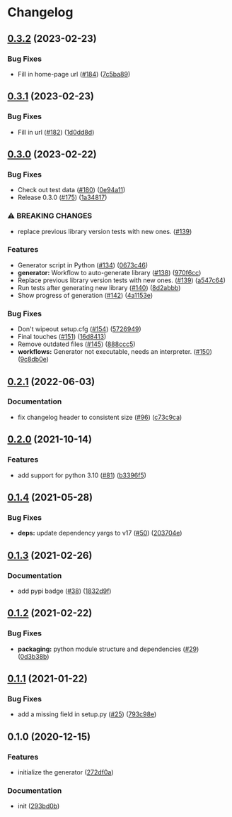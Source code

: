 # Changelog

## [0.3.2](https://github.com/googleapis/google-cloudevents-python/compare/v0.3.1...v0.3.2) (2023-02-23)


### Bug Fixes

* Fill in home-page url ([#184](https://github.com/googleapis/google-cloudevents-python/issues/184)) ([7c5ba89](https://github.com/googleapis/google-cloudevents-python/commit/7c5ba895c8c124c4a871eb5f150bcf010c772d04))

## [0.3.1](https://github.com/googleapis/google-cloudevents-python/compare/v0.3.0...v0.3.1) (2023-02-23)


### Bug Fixes

* Fill in url ([#182](https://github.com/googleapis/google-cloudevents-python/issues/182)) ([1d0dd8d](https://github.com/googleapis/google-cloudevents-python/commit/1d0dd8d794567ea841a1ebed237cc9f5897822bc))

## [0.3.0](https://github.com/googleapis/google-cloudevents-python/compare/v1.0.0...v0.3.0) (2023-02-22)


### Bug Fixes

* Check out test data ([#180](https://github.com/googleapis/google-cloudevents-python/issues/180)) ([0e94a11](https://github.com/googleapis/google-cloudevents-python/commit/0e94a11dfc9f91690ad6d6aa2eb4ffa5a125f4ac))
* Release 0.3.0 ([#175](https://github.com/googleapis/google-cloudevents-python/issues/175)) ([1a34817](https://github.com/googleapis/google-cloudevents-python/commit/1a34817c737eee26bd4932166f5dfe42145f4d1e))

### ⚠ BREAKING CHANGES

* replace previous library version tests with new ones. ([#139](https://github.com/googleapis/google-cloudevents-python/issues/139))

### Features

* Generator script in Python ([#134](https://github.com/googleapis/google-cloudevents-python/issues/134)) ([0673c46](https://github.com/googleapis/google-cloudevents-python/commit/0673c46fea35f9351bcc99ce4b86ceb9cf085893))
* **generator:** Workflow to auto-generate library ([#138](https://github.com/googleapis/google-cloudevents-python/issues/138)) ([970f6cc](https://github.com/googleapis/google-cloudevents-python/commit/970f6cc553849499906477be7149bc9e31e3bff2))
* Replace previous library version tests with new ones. ([#139](https://github.com/googleapis/google-cloudevents-python/issues/139)) ([a547c64](https://github.com/googleapis/google-cloudevents-python/commit/a547c643650c664aef26ef9c7ff67bcc7b5fd1d8))
* Run tests after generating new library ([#140](https://github.com/googleapis/google-cloudevents-python/issues/140)) ([8d2abbb](https://github.com/googleapis/google-cloudevents-python/commit/8d2abbb79fa2d4ecdf7492115bd9e2015081d7ee))
* Show progress of generation ([#142](https://github.com/googleapis/google-cloudevents-python/issues/142)) ([4a1153e](https://github.com/googleapis/google-cloudevents-python/commit/4a1153e17deb90ec4cb1059e2fbcac7d32108968))


### Bug Fixes

* Don't wipeout setup.cfg ([#154](https://github.com/googleapis/google-cloudevents-python/issues/154)) ([5726949](https://github.com/googleapis/google-cloudevents-python/commit/57269493b7f95de1be5b4f699a97089e1ab4f6ac))
* Final touches ([#151](https://github.com/googleapis/google-cloudevents-python/issues/151)) ([16d8413](https://github.com/googleapis/google-cloudevents-python/commit/16d8413619289e178b9350e8296f2842a4322809))
* Remove outdated files ([#145](https://github.com/googleapis/google-cloudevents-python/issues/145)) ([888ccc5](https://github.com/googleapis/google-cloudevents-python/commit/888ccc54b46225ee27c3485e09eda0922535a195))
* **workflows:** Generator not executable, needs an interpreter. ([#150](https://github.com/googleapis/google-cloudevents-python/issues/150)) ([9c8db0e](https://github.com/googleapis/google-cloudevents-python/commit/9c8db0ea7f343e91ec51d9aaad6d90cad09cb4dd))

## [0.2.1](https://github.com/googleapis/google-cloudevents-python/compare/v0.2.0...v0.2.1) (2022-06-03)


### Documentation

* fix changelog header to consistent size ([#96](https://github.com/googleapis/google-cloudevents-python/issues/96)) ([c73c9ca](https://github.com/googleapis/google-cloudevents-python/commit/c73c9cab65fd3ed64939f5b0edbc915cc4d39131))

## [0.2.0](https://www.github.com/googleapis/google-cloudevents-python/compare/v0.1.4...v0.2.0) (2021-10-14)


### Features

* add support for python 3.10 ([#81](https://www.github.com/googleapis/google-cloudevents-python/issues/81)) ([b3396f5](https://www.github.com/googleapis/google-cloudevents-python/commit/b3396f5ce24cf582ad13325ef12081c93ecad6c9))

## [0.1.4](https://www.github.com/googleapis/google-cloudevents-python/compare/v0.1.3...v0.1.4) (2021-05-28)


### Bug Fixes

* **deps:** update dependency yargs to v17 ([#50](https://www.github.com/googleapis/google-cloudevents-python/issues/50)) ([203704e](https://www.github.com/googleapis/google-cloudevents-python/commit/203704e57c40d9191f9925a52e4a74afc10a7de9))

## [0.1.3](https://www.github.com/googleapis/google-cloudevents-python/compare/v0.1.2...v0.1.3) (2021-02-26)


### Documentation

* add pypi badge ([#38](https://www.github.com/googleapis/google-cloudevents-python/issues/38)) ([1832d9f](https://www.github.com/googleapis/google-cloudevents-python/commit/1832d9fcb64c2900df2f081d3a95e2b3cf833d0c))

## [0.1.2](https://www.github.com/googleapis/google-cloudevents-python/compare/v0.1.1...v0.1.2) (2021-02-22)


### Bug Fixes

* **packaging:** python module structure and dependencies ([#29](https://www.github.com/googleapis/google-cloudevents-python/issues/29)) ([0d3b38b](https://www.github.com/googleapis/google-cloudevents-python/commit/0d3b38b7c6df9aad8ba5f426d4f703c8a7bf663e))

## [0.1.1](https://www.github.com/googleapis/google-cloudevents-python/compare/v0.1.0...v0.1.1) (2021-01-22)


### Bug Fixes

* add a missing field in setup.py ([#25](https://www.github.com/googleapis/google-cloudevents-python/issues/25)) ([793c98e](https://www.github.com/googleapis/google-cloudevents-python/commit/793c98e99e3ac3f5d49cd1ee8d13f544e2b76484))

## 0.1.0 (2020-12-15)


### Features

* initialize the generator ([272df0a](https://www.github.com/googleapis/google-cloudevents-python/commit/272df0a9d861cc4503c8d1059621cb40a9cb58cf))


### Documentation

* init ([293bd0b](https://www.github.com/googleapis/google-cloudevents-python/commit/293bd0b32a46fffce6209e3dbb82341faf45dd84))

